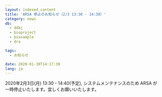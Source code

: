 ```yaml
---
layout: indexed_content
title: 'ARSA 停止のお知らせ（2/3 13:30 - 14:30）'
category: news
db:
  - ddbj
  - bioproject
  - biosample
  - dra

tags:
  - お知らせ

date: 2020-01-30T14:17:30
lang: ja
---
```


2020年2月3日(月) 13:30 - 14:40(予定), システムメンテナンスのため ARSA が一時停止いたします。宜しくお願いいたします。
